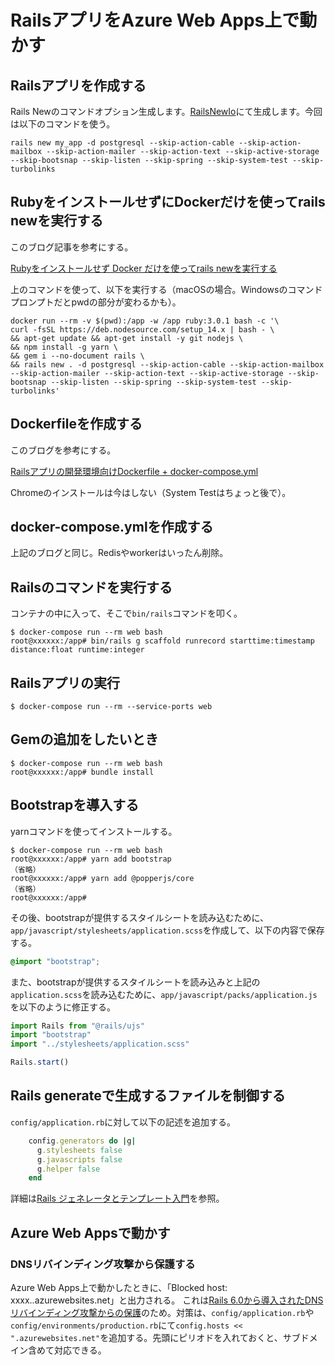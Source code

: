 # RailsアプリをAzure Web Apps上で動かす

## Railsアプリを作成する

Rails Newのコマンドオプション生成します。[RailsNewIo](https://railsnew.io/)にて生成します。今回は以下のコマンドを使う。

```
rails new my_app -d postgresql --skip-action-cable --skip-action-mailbox --skip-action-mailer --skip-action-text --skip-active-storage --skip-bootsnap --skip-listen --skip-spring --skip-system-test --skip-turbolinks
```

## RubyをインストールせずにDockerだけを使ってrails newを実行する

このブログ記事を参考にする。

[Rubyをインストールせず Docker だけを使ってrails newを実行する](https://sinsoku.hatenablog.com/entry/2021/04/03/001227)

上のコマンドを使って、以下を実行する（macOSの場合。Windowsのコマンドプロンプトだとpwdの部分が変わるかも）。

```
docker run --rm -v $(pwd):/app -w /app ruby:3.0.1 bash -c '\
curl -fsSL https://deb.nodesource.com/setup_14.x | bash - \
&& apt-get update && apt-get install -y git nodejs \
&& npm install -g yarn \
&& gem i --no-document rails \
&& rails new . -d postgresql --skip-action-cable --skip-action-mailbox --skip-action-mailer --skip-action-text --skip-active-storage --skip-bootsnap --skip-listen --skip-spring --skip-system-test --skip-turbolinks'
```

## Dockerfileを作成する

このブログを参考にする。

[Railsアプリの開発環境向けDockerfile + docker-compose.yml](https://sinsoku.hatenablog.com/entry/2021/03/24/100000)

Chromeのインストールは今はしない（System Testはちょっと後で）。

## docker-compose.ymlを作成する

上記のブログと同じ。Redisやworkerはいったん削除。

## Railsのコマンドを実行する

コンテナの中に入って、そこで`bin/rails`コマンドを叩く。

```
$ docker-compose run --rm web bash
root@xxxxxx:/app# bin/rails g scaffold runrecord starttime:timestamp distance:float runtime:integer
```

## Railsアプリの実行

```
$ docker-compose run --rm --service-ports web
```

## Gemの追加をしたいとき

```
$ docker-compose run --rm web bash
root@xxxxxx:/app# bundle install
```

## Bootstrapを導入する

yarnコマンドを使ってインストールする。

```
$ docker-compose run --rm web bash
root@xxxxxx:/app# yarn add bootstrap
（省略）
root@xxxxxx:/app# yarn add @popperjs/core
（省略）
root@xxxxxx:/app#
```

その後、bootstrapが提供するスタイルシートを読み込むために、`app/javascript/stylesheets/application.scss`を作成して、以下の内容で保存する。

```scss
@import "bootstrap";
```

また、bootstrapが提供するスタイルシートを読み込みと上記の`application.scss`を読み込むために、`app/javascript/packs/application.js`を以下のように修正する。

```javascript
import Rails from "@rails/ujs"
import "bootstrap"
import "../stylesheets/application.scss"

Rails.start()
```

## Rails generateで生成するファイルを制御する

`config/application.rb`に対して以下の記述を追加する。

```ruby
    config.generators do |g|
      g.stylesheets false
      g.javascripts false
      g.helper false
    end
```

詳細は[Rails ジェネレータとテンプレート入門](https://railsguides.jp/generators.html)を参照。

## Azure Web Appsで動かす

### DNSリバインディング攻撃から保護する

Azure Web Apps上で動かしたときに、「Blocked host: xxxx..azurewebsites.net」と出力される。
これは[Rails 6.0から導入されたDNSリバインディング攻撃からの保護](https://railsguides.jp/6_0_release_notes.html#action-pack-%E4%B8%BB%E3%81%AA%E5%A4%89%E6%9B%B4)のため。対策は、`config/application.rb`や`config/environments/production.rb`にて`config.hosts << ".azurewebsites.net"`を追加する。先頭にピリオドを入れておくと、サブドメイン含めて対応できる。

